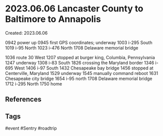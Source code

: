 # 2023.06.06 Lancaster County to Baltimore to Annapolis
Created: 2023.06.06

0942 power up
0945 first GPS coordinates; underway
1003 i-295 South
1019 i-95 North
1023 i-476 North 1708 Delaware memorial bridge

1036 route 30 West
1207 stopped at burger king, Columbia, Pennsylvania
1247 underway
1308 i-83 South
1826 crossing the Maryland border
1346 i-695 West
1406 i-97 South
1432 Chesapeake bay bridge
1456 stopped at Centerville, Maryland
1529 underway
1545 manually command reboot
1631 Chesapeake city bridge
1654 i-95 north
1708 Delaware memorial bridge
1712 i-295 North
1750 home


## References

## Tags
#event #Sentry #roadtrip